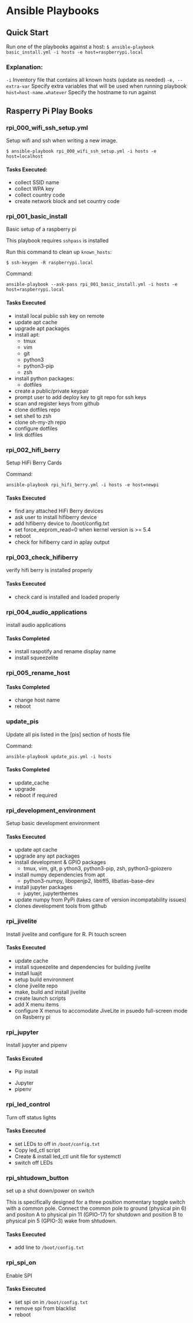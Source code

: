 # Ansible Playbooks

## Quick Start

Run one of the playbooks against a host:
`$ ansible-playbook basic_install.yml -i hosts -e host=raspberrypi.local`

### Explanation:
`-i` Inventory file that contains all known hosts (update as needed)
`-e, --extra-var` Specify extra variables that will be used when running playbook
`host=host-name.whatever` Specify the hostname to run against

## Rasperry Pi Play Books
### rpi_000_wifi_ssh_setup.yml
Setup wifi and ssh when writing a new image.

`$ ansible-playbook rpi_000_wifi_ssh_setup.yml -i hosts -e host=localhost`

#### Tasks Executed:

  * collect SSID name
  * collect WPA key
  * collect country code
  * create network block and set country code


### rpi_001_basic_install
Basic setup of a raspberry pi

This playbook requires `sshpass` is installed

Run this command to clean up `known_hosts`:

`$ ssh-keygen -R raspberrypi.local`

Command:

`ansible-playbook --ask-pass rpi_001_basic_install.yml -i hosts -e host=raspberrypi.local`

#### Tasks Executed

  * install local public ssh key on remote
  * update apt cache
  * upgrade apt packages
  * install apt:
    - tmux
    - vim
    - git
    - python3
    - python3-pip
    - zsh
  * install python packages:
    - dotfiles
  * create a public/private keypair
  * prompt user to add deploy key to git repo for ssh keys
  * scan and register keys from github
  * clone dotfiles repo
  * set shell to zsh
  * clone oh-my-zh repo
  * configure dotfiles
  * link dotfiles

### rpi_002_hifi_berry

Setup HiFi Berry Cards

Command:

`ansible-playbook rpi_hifi_berry.yml -i hosts -e host=newpi`

#### Tasks Executed

  * find any attached HiFi Berry devices
  * ask user to install hifiberry device
  * add hifiberry device to /boot/config.txt
  * set force_eeprom_read=0 when kernel version is >= 5.4
  * reboot
  * check for hifiberry card in aplay output

### rpi_003_check_hifiberry
verify hifi berry is installed properly

#### Tasks Executed

  * check card is installed and loaded properly


### rpi_004_audio_applications
install audio applications

#### Tasks Completed

  * install raspotify and rename display name
  * install squeezelite

### rpi_005_rename_host

#### Tasks Completed
  * change host name
  * reboot

### update_pis
Update all pis listed in the [pis] section of hosts file

Command:

`ansible-playbook update_pis.yml -i hosts`

#### Tasks Completed
  * update_cache
  * upgrade
  * reboot if required


### rpi_development_environment
Setup basic development environment

#### Tasks Executed
  * update apt cache
  * upgrade any apt packages
  * install development & GPIO packages
    - tmux, vim, git, p ython3, python3-pip, zsh, python3-gpiozero
  * install numpy dependencies from apt
    - python3-numpy, libopenjp2, libtiff5, libatlas-base-dev
  * install jupyter packages
    - jupyter, jupyterthemes
  * update numpy from PyPi (takes care of version incompatability issues)
  * clones development tools from github

### rpi_jivelite
Install jivelite and configure for R. Pi touch screen

#### Tasks Executed
  * update cache
  * install squeezelite and dependencies for building jivelite
  * install luajit
  * setup build environment
  * clone jivelite repo
  * make, build and install jivelite
  * create launch scripts
  * add X menu items
  * configure X menus to accomodate JiveLite in psuedo full-screen mode on Rasberry pi

### rpi_jupyter
Install jupyter and pipenv

#### Tasks Excuted
* Pip install
 - Jupyter
 - pipenv

### rpi_led_control
Turn off status lights

#### Tasks Executed
* set LEDs to off in `/boot/config.txt`
* Copy led_ctl script
* Create & install led_ctl unit file for systemctl
* switch off LEDs

### rpi_shtudown_button
set up a shut down/power on switch

This is specifically designed for a three position momentary toggle switch with a common pole. Connect the common pole to ground (physical pin 6) and positon A to physical pin 11 (GPIO-17) for shutdown and position B to physical pin 5 (GPIO-3) wake from shtudown.

#### Tasks Executed
* add line to `/boot/config.txt`

### rpi_spi_on
Enable SPI

#### Tasks Executed
* set spi on in `/boot/config.txt`
* remove spi from blacklist
* reboot
